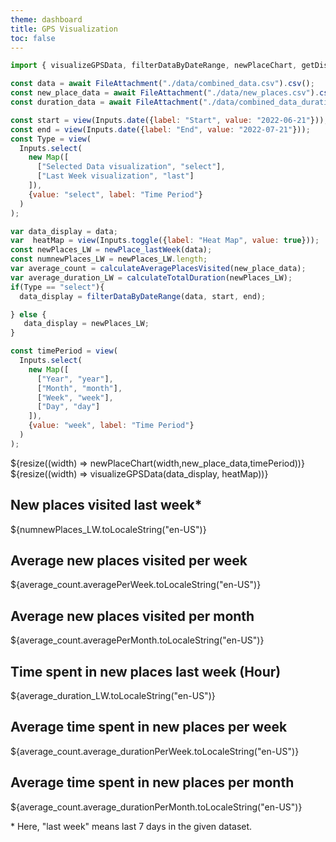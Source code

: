 ```yaml
---
theme: dashboard
title: GPS Visualization 
toc: false
---
```



<style>
  .my-cluster-icon {
    width: 40px;
    height: 40px;
    border: 2px solid #ffffff;
    border-radius: 50%;
    background: rgba(255, 255, 255, 0.6); /* Lightly transparent white background */
    color: #000; /* Text color changed to black */
    text-align: center;
    line-height: 40px; /* Same as the icon height */
    font-size: 16px; /* Adjust font size as needed */
    font-weight: bold;
    text-shadow: 0 0 3px #fff; /* White text shadow */
  }
</style>

```js
import { visualizeGPSData, filterDataByDateRange, newPlaceChart, getDistance, isNewPlace , newPlace_lastWeek, calculateAveragePlacesVisited, calculateTotalDuration} from "./components/charts.js";


```
```js
const data = await FileAttachment("./data/combined_data.csv").csv();
const new_place_data = await FileAttachment("./data/new_places.csv").csv();
const duration_data = await FileAttachment("./data/combined_data_durations.csv").csv();

const start = view(Inputs.date({label: "Start", value: "2022-06-21"}));
const end = view(Inputs.date({label: "End", value: "2022-07-21"}));
const Type = view(
  Inputs.select(
    new Map([
      ["Selected Data visualization", "select"],
      ["Last Week visualization", "last"]
    ]),
    {value: "select", label: "Time Period"}
  )
);

```


```js
var data_display = data;
var  heatMap = view(Inputs.toggle({label: "Heat Map", value: true}));
const newPlaces_LW = newPlace_lastWeek(data);
const numnewPlaces_LW = newPlaces_LW.length;
var average_count = calculateAveragePlacesVisited(new_place_data);
var average_duration_LW = calculateTotalDuration(newPlaces_LW);
if(Type == "select"){
  data_display = filterDataByDateRange(data, start, end);

} else {
   data_display = newPlaces_LW;
}
```


<div class="grid grid-cols-1">

</div>

```js
const timePeriod = view(
  Inputs.select(
    new Map([
      ["Year", "year"],
      ["Month", "month"],
      ["Week", "week"],
      ["Day", "day"]
    ]),
    {value: "week", label: "Time Period"}
  )
);
```

<div class="grid grid-cols-1">
  <div class="card">
    ${resize((width) => newPlaceChart(width,new_place_data,timePeriod))}
  </div>
</div>
    

<div class="grid grid-cols-4">
  <div class="card grid-colspan-2 grid-rowspan-3">
      ${resize((width) => visualizeGPSData(data_display, heatMap))}
  </div>

  <div class="card grid-colspan-6">
      <h2>New places visited last week*</h2>
      <span class="big">${numnewPlaces_LW.toLocaleString("en-US")}</span>
    </div>
  <div class="card grid-colspan-6">
    <h2>Average new places visited per week</h2>
    <span class="big">${average_count.averagePerWeek.toLocaleString("en-US")}</span>
    </div>
    <div class="card grid-colspan-6">
      <h2>Average new places visited per month</h2>
      <span class="big">${average_count.averagePerMonth.toLocaleString("en-US")}</span>
    </div>
    <div class="card grid-colspan-6">
    <h2>Time spent in new places last week (Hour)</h2>
    <span class="big">${average_duration_LW.toLocaleString("en-US")}</span>
    </div>
    <div class="card grid-colspan-6">
      <h2>Average time spent in new places per week</h2>
      <span class="big">${average_count.average_durationPerWeek.toLocaleString("en-US")}</span>
    </div>
    <div class="card grid-colspan-6">
      <h2>Average time spent in new places per month</h2>
      <span class="big">${average_count.average_durationPerMonth.toLocaleString("en-US")}</span>
  </div>
</div>
<p>* Here, "last week" means last 7 days in the given dataset.</p>

```js


```

